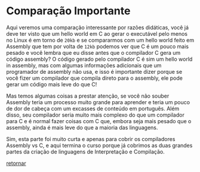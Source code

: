 # Comparação Importante
 Aqui veremos uma comparação interessante por razões didáticas, você já deve ter visto que um hello world em C ao gerar o executável pelo menos no Linux é em torno de `20kb` e se compararmos com um hello world feito em Assembly que tem por volta de `12kb` podemos ver que C é um pouco mais pesado e você lembra que eu disse antes que o compilador C gera um código assembly? O código gerado pelo compilador C é sim um hello world in assembly, mas com algumas informações adicionais que um programador de assembly não usa, e isso é importante dizer porque se você fizer um compilador que compila direto para o assembly, ele pode gerar um código mais leve do que C!

 Mas temos algumas coisas a prestar atenção, se você não souber Assembly teria um processo muito grande para aprender e teria um pouco de dor de cabeça com um excasses de conteúdo em português. Além disso, seu compilador seria muito mais complexo do que um compilador para C e é normal fazer coisas com C que, embora seja mais pesado que o assembly, ainda é mais leve do que a maioria das linguagens.

 Sim, esta parte foi muito curta e apenas para cobrir os compiladores Assembly vs C, e aqui termina o curso porque já cobrimos as duas grandes partes da criação de linguagens de Interpretação e Compilação.

 [retornar](../../README.md)
